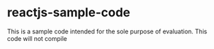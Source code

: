 # reactjs-sample-code
This is a sample code intended for the sole purpose of evaluation. This code will not compile